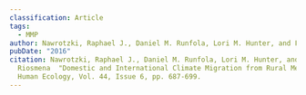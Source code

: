 ```yaml
---
classification: Article
tags:
  - MMP
author: Nawrotzki, Raphael J., Daniel M. Runfola, Lori M. Hunter, and Fernando Riosmena
pubDate: "2016"
citation: Nawrotzki, Raphael J., Daniel M. Runfola, Lori M. Hunter, and Fernando
  Riosmena	"Domestic and International Climate Migration from Rural Mexico."
  Human Ecology, Vol. 44, Issue 6, pp. 687-699.
---
```


